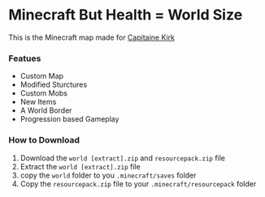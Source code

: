# Minecraft But Health = World Size


This is the Minecraft map made for [Capitaine Kirk](https://www.youtube.com/@CapitaineKirk)

### Featues

- Custom Map
- Modified Sturctures
- Custom Mobs
- New Items
- A World Border
- Progression based Gameplay

### How to Download

1. Download the `world [extract].zip` and `resourcepack.zip` file
1. Extract the `world [extract].zip` file
1. copy the `world` folder to you `.minecraft/saves` folder
1. Copy the `resourcepack.zip` file to your `.minecraft/resourcepack` folder
